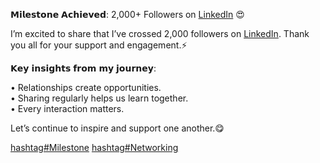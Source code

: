 𝗠𝗶𝗹𝗲𝘀𝘁𝝾𝗻𝗲 𝝖𝗰𝗵𝗶𝗲𝘃𝗲𝗱: 2,000+ Followers on [LinkedIn](https://www.linkedin.com/company/linkedin/) 😍  
  
I’m excited to share that I’ve crossed 2,000 followers on [LinkedIn](https://www.linkedin.com/company/linkedin/). Thank you all for your support and engagement.⚡  
  
𝗞𝗲𝘆 𝗶𝗻𝘀𝗶𝗴𝗵𝘁𝘀 𝗳𝗿𝝾𝗺 𝗺𝘆 𝗷𝝾𝘂𝗿𝗻𝗲𝘆:  
  
• Relationships create opportunities.  
• Sharing regularly helps us learn together.  
• Every interaction matters.  
  
Let’s continue to inspire and support one another.😋  
  
  
[hashtag#Milestone](https://www.linkedin.com/feed/hashtag/?keywords=milestone&highlightedUpdateUrns=urn%3Ali%3Ashare%3A7250220481759301633) [hashtag#Networking](https://www.linkedin.com/feed/hashtag/?keywords=networking&highlightedUpdateUrns=urn%3Ali%3Ashare%3A7250220481759301633) 